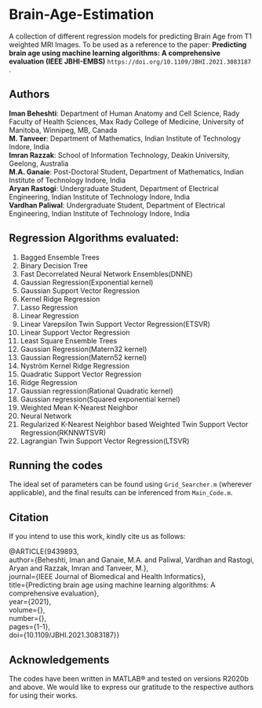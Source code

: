 # Brain-Age-Estimation
A collection of different regression models for predicting Brain Age from T1 weighted MRI Images. To be used as a reference to the paper: **Predicting brain age using machine learning algorithms: A comprehensive evaluation (IEEE JBHI-EMBS)** `https://doi.org/10.1109/JBHI.2021.3083187 `.  

## Authors
**Iman Beheshti**: Department of Human Anatomy and Cell Science, Rady Faculty of Health Sciences, Max Rady College of Medicine,
University of Manitoba, Winnipeg, MB, Canada   
**M. Tanveer**: Department of Mathematics, Indian Institute of Technology Indore, India  
**Imran Razzak**: School of Information Technology, Deakin University, Geelong, Australia   
**M.A. Ganaie**: Post-Doctoral Student, Department of Mathematics, Indian Institute of Technology Indore, India   
**Aryan Rastogi**: Undergraduate Student, Department of Electrical Engineering, Indian Institute of Technology Indore, India  
**Vardhan Paliwal**: Undergraduate Student, Department of Electrical Engineering, Indian Institute of Technology Indore, India  

## Regression Algorithms evaluated:
1. Bagged Ensemble Trees
2. Binary Decision Tree
3. Fast Decorrelated Neural Network Ensembles(DNNE)
4. Gaussian Regression(Exponential kernel)
5. Gaussian Support Vector Regression
6. Kernel Ridge Regression
7. Lasso Regression
8. Linear Regression
9. Linear Varepsilon Twin Support Vector Regression(ETSVR)
10. Linear Support Vector Regression
11. Least Square Ensemble Trees
12. Gaussian Regression(Matern32 kernel)
13. Gaussian Regression(Matern52 kernel)
14. Nystr&ouml;m Kernel Ridge Regression
15. Quadratic Support Vector Regression
16. Ridge Regression
17. Gaussian regression(Rational Quadratic kernel)
18. Gaussian regression(Squared exponential kernel)
19. Weighted Mean K-Nearest Neighbor
20. Neural Network  
21. Regularized K-Nearest Neighbor based Weighted Twin Support Vector Regression(RKNNWTSVR)  
22. Lagrangian Twin Support Vector Regression(LTSVR)

## Running the codes  
The ideal set of parameters can be found using `Grid_Searcher.m` (wherever applicable), and the final results can be inferenced from `Main_Code.m`.  

## Citation  
If you intend to use this work, kindly cite us as follows:  

@ARTICLE{9439893,  
  author={Beheshti, Iman and Ganaie, M.A. and Paliwal, Vardhan and Rastogi, Aryan and Razzak, Imran and Tanveer, M.},  
  journal={IEEE Journal of Biomedical and Health Informatics},   
  title={Predicting brain age using machine learning algorithms: A comprehensive evaluation},   
  year={2021},  
  volume={},  
  number={},  
  pages={1-1},  
  doi={10.1109/JBHI.2021.3083187}}  
  

## Acknowledgements
The codes have been written in MATLAB&reg; and tested on versions R2020b and above. We would like to express our gratitude to the respective authors for using their works. 


